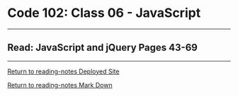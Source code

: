 # Code 102: Class 06 - JavaScript

***

## Read: JavaScript and jQuery Pages 43-69






***
[Return to reading-notes Deployed Site](https://paneks19.github.io/reading-notes/)

[Return to reading-notes Mark Down](https://github.com/paneks19/reading-notes)
